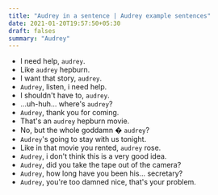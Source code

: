 ```yaml
---
title: "Audrey in a sentence | Audrey example sentences"
date: 2021-01-20T19:57:50+05:30
draft: falses
summary: "Audrey"
---
```

- I need help, `audrey`.
- Like `audrey` hepburn.
- I want that story, `audrey`.
- `Audrey`, listen, i need help.
- I shouldn't have to, `audrey`.
- ...uh-huh... where's `audrey`?
- `Audrey`, thank you for coming.
- That's an `audrey` hepburn movie.
- No, but the whole goddamn � `audrey`?
- `Audrey`'s going to stay with us tonight.
- Like in that movie you rented, `audrey` rose.
- `Audrey`, i don't think this is a very good idea.
- `Audrey`, did you take the tape out of the camera?
- `Audrey`, how long have you been his... secretary?
- `Audrey`, you're too damned nice, that's your problem.
                 

